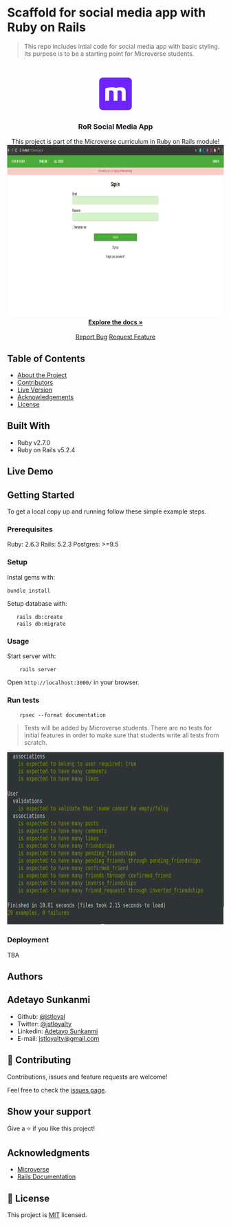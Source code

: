 # Scaffold for social media app with Ruby on Rails

> This repo includes intial code for social media app with basic styling. Its purpose is to be a starting point for Microverse students.

<!-- PROJECT SHIELDS -->
<!--
*** I'm using markdown "reference style" links for readability.
*** Reference links are enclosed in brackets [ ] instead of parentheses ( ).
*** See the bottom of this document for the declaration of the reference variables
*** for contributors-url, forks-url, etc. This is an optional, concise syntax you may use.
*** https://www.markdownguide.org/basic-syntax/#reference-style-links
-->

<!-- PROJECT LOGO -->
<br />
<p align="center">
  <a href="https://github.com/jstloyal/social-media-app">
    <img src="app/assets/images/microverse.png" alt="Microverse Logo" width="80" height="80">
  </a>

  <h3 align="center">RoR Social Media App</h3>

  <p align="center">
    This project is part of the Microverse curriculum in Ruby on Rails module!
    <br />
    <a href="https://github.com/jstloyal/social-media-app">
      <img src="app/assets/images/ror-social.png" alt="Microverse Logo" width="1000" height="400">
    </a><br />
    <a href="https://github.com/jstloyal/social-media-app"><strong>Explore the docs »</strong></a>
    <br />
    <br />
    <a href="https://github.com/jstloyal/social-media-app/issues">Report Bug</a>
    <a href="https://github.com/jstloyal/social-media-app/issues">Request Feature</a>
  </p>
</p>

<!-- TABLE OF CONTENTS -->

## Table of Contents

- [About the Project](#about-the-project)
- [Contributors](#contributors)
- [Live Version](#live-version)
- [Acknowledgements](#acknowledgements)
- [License](#license)

## Built With

- Ruby v2.7.0
- Ruby on Rails v5.2.4

## Live Demo



## Getting Started

To get a local copy up and running follow these simple example steps.

### Prerequisites

Ruby: 2.6.3
Rails: 5.2.3
Postgres: >=9.5

### Setup

Instal gems with:

```
bundle install
```

Setup database with:

```
   rails db:create
   rails db:migrate
```

### Usage

Start server with:

```
    rails server
```

Open `http://localhost:3000/` in your browser.

### Run tests

```
    rpsec --format documentation
```

> Tests will be added by Microverse students. There are no tests for initial features in order to make sure that students write all tests from scratch.

<p align="center">
    <a href="https://github.com/jstloyal/social-media-app">
      <img src="app/assets/images/rspec-tests.png" alt="Test screen" width="800" height="400">
    </a><br />
</p>

### Deployment

TBA

## Authors

## Adetayo Sunkanmi

- Github: [@jstloyal](https://github.com/jstloyal)
- Twitter: [@jstloyalty](https://twitter.com/jstloyalty)
- Linkedin: [Adetayo Sunkanmi](https://www.linkedin.com/in/jstloyalty)
- E-mail: jstloyalty@gmail.com

## 🤝 Contributing

Contributions, issues and feature requests are welcome!

Feel free to check the [issues page](issues/).

## Show your support

Give a ⭐️ if you like this project!

## Acknowledgments

- [Microverse](https://www.microverse.org/)
- [Rails Documentation](https://guides.rubyonrails.org/)

## 📝 License

This project is [MIT](https://opensource.org/licenses/MIT) licensed.
